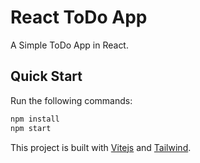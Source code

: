 # React ToDo App

A Simple ToDo App in React.

## Quick Start

Run the following commands:

```bash
npm install
npm start
```

This project is built with [Vitejs](https://vitejs.dev/) and [Tailwind](https://tailwindcss.com/).
